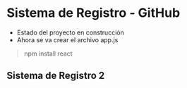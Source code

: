 <html>
  <head>
    
  </head>
  <body>
    <h1>
      Sistema de Registro - GitHub
    </h1>
      <ul>
        <li>Estado del proyecto en construcción</li>
        <li>Ahora se va crear el archivo app.js</li>
      </ul>
        <blockquote>
          npm install react
        </blockquote>
    <h2>Sistema de Registro 2</h2>
  </body>
</html>

